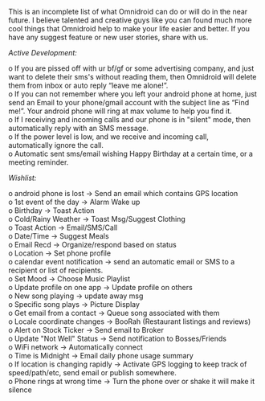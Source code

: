This is an incomplete list of what Omnidroid can do or will do in the near future. I believe talented and creative guys like you can found much more cool things that Omnidroid help to make your life easier and better. If you have any suggest feature or new user stories, share with us.

_Active Development:_

o If you are pissed off with ur bf/gf or some advertising company, and just
want to delete their sms's without reading them, then Omnidroid will delete them from
inbox or auto reply “leave me alone!”.<br>
o If you can not remember where you left your android phone at home, just send an Email to your phone/gmail account with the subject line as “Find me!”. Your android phone will ring at max volume to help you find it.<br>
o If I receiving and incoming calls and our phone is in "silent" mode, then<br>
automatically reply with an SMS message.<br>
o If the power level is low, and we receive and incoming call,<br>
automatically ignore the call.<br>
o Automatic sent sms/email wishing Happy Birthday at a certain time, or a meeting reminder. <br>

<i>Wishlist:</i>

o android phone is lost -> Send an email which contains GPS location <br>
o 1st event of the day -> Alarm Wake up<br>
o Birthday -> Toast Action<br>
o Cold/Rainy Weather -> Toast Msg/Suggest Clothing<br>
o Toast Action -> Email/SMS/Call<br>
o Date/Time -> Suggest Meals<br>
o Email Recd -> Organize/respond based on status<br>
o Location -> Set phone profile<br>
o calendar event notification -> send an automatic email or SMS to a recipient or list of recipients.<br>
o Set Mood -> Choose Music Playlist<br>
o Update profile on one app -> Update profile on others<br>
o New song playing -> update away msg<br>
o Specific song plays -> Picture Display<br>
o Get email from a contact -> Queue song associated with them<br>
o Locale coordinate changes -> BooRah (Restaurant listings and reviews)<br>
o Alert on Stock Ticker -> Send email to Broker<br>
o Update "Not Well" Status -> Send notification to Bosses/Friends<br>
o WiFi network -> Automatically connect<br>
o Time is Midnight -> Email daily phone usage summary<br>
o If location is changing rapidly -> Activate GPS logging to keep track of speed/path/etc, send email or publish somewhere.<br>
o Phone rings at wrong time -> Turn the phone over or shake it will make it silence<br>